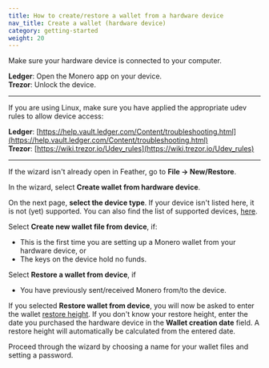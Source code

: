 ```yaml
---
title: How to create/restore a wallet from a hardware device
nav_title: Create a wallet (hardware device)
category: getting-started
weight: 20
---
```


Make sure your hardware device is connected to your computer.

**Ledger**: Open the Monero app on your device.  
**Trezor**: Unlock the device.

---

If you are using Linux, make sure you have applied the appropriate udev rules to allow device access:

**Ledger**: [https://help.vault.ledger.com/Content/troubleshooting.html](https://help.vault.ledger.com/Content/troubleshooting.html)  
**Trezor**: [https://wiki.trezor.io/Udev_rules](https://wiki.trezor.io/Udev_rules)

---

If the wizard isn't already open in Feather, go to **File → New/Restore**.

In the wizard, select **Create wallet from hardware device**.

On the next page, **select the device type**. If your device isn't listed here, it is not (yet) supported. You can also find the list of supported devices, [here](hardware-wallet-support).

Select **Create new wallet file from device**, if:

- This is the first time you are setting up a Monero wallet from your hardware device, or
- The keys on the device hold no funds.

Select **Restore a wallet from device**, if

- You have previously sent/received Monero from/to the device.

If you selected **Restore wallet from device**, you will now be asked to enter the wallet [restore height](restore-height). If you don't know your restore height, enter the date you purchased the hardware device in the **Wallet creation date** field. A restore height will automatically be calculated from the entered date.

Proceed through the wizard by choosing a name for your wallet files and setting a password.

